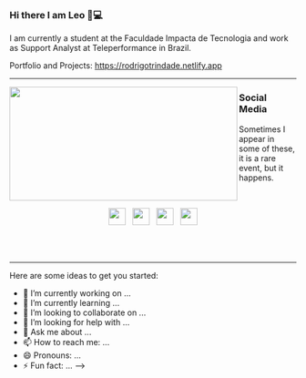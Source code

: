 ### Hi there I am Leo 👋:computer: 

I am currently a student at the Faculdade Impacta de Tecnologia and work as Support Analyst at Teleperformance in Brazil.


Portfolio and Projects: https://rodrigotrindade.netlify.app

  ---

<div>
    <a href="https://github.com/bulletsentencvanpyre?tab=repositories">
      <img align="left" src="https://github-readme-stats.vercel.app/api/top-langs/?username=vanpyre&layout=compact&count_private=true" width="400" height="200"/>
    </a>
</div>

 
### Social Media

Sometimes I appear in some of these, it is a rare event, but it happens.
<p>
 </p>
 <br>

 <p align='center'>
<a href="https://rodrigotrindade.netlify.app/"><img height="30" src="https://image.flaticon.com/icons/svg/3314/3314855.svg"></a>&nbsp;&nbsp;
<a href="https://twitter.com/leoalmeidabs"><img height="30" src="https://github.com/WaylonWalker/WaylonWalker/blob/main/icon/twitter.png?raw=true"></a>&nbsp;&nbsp;
<a href="https://www.instagram.com/elirod.py/"><img height="30" src="https://user-images.githubusercontent.com/37451620/118635309-cfe24280-b7a9-11eb-89fd-55e69345e871.png?raw=true"></a>&nbsp;&nbsp;
<a href="https://www.linkedin.com/in/rodrigo-trindade-b05b73203/"><img height="30" src="https://github.com/WaylonWalker/WaylonWalker/blob/main/icon/linkedin.png?raw=true"></a>

</p>
<p></p>
<br>
<br>

 ---

Here are some ideas to get you started:

- 🔭 I’m currently working on ...
- 🌱 I’m currently learning ...
- 👯 I’m looking to collaborate on ...
- 🤔 I’m looking for help with ...
- 💬 Ask me about ...
- 📫 How to reach me: ...
- 😄 Pronouns: ...
- ⚡ Fun fact: ...
-->

